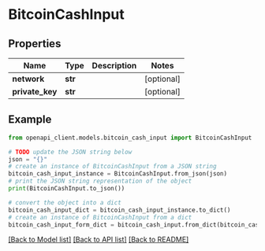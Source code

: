 # BitcoinCashInput


## Properties

Name | Type | Description | Notes
------------ | ------------- | ------------- | -------------
**network** | **str** |  | [optional] 
**private_key** | **str** |  | [optional] 

## Example

```python
from openapi_client.models.bitcoin_cash_input import BitcoinCashInput

# TODO update the JSON string below
json = "{}"
# create an instance of BitcoinCashInput from a JSON string
bitcoin_cash_input_instance = BitcoinCashInput.from_json(json)
# print the JSON string representation of the object
print(BitcoinCashInput.to_json())

# convert the object into a dict
bitcoin_cash_input_dict = bitcoin_cash_input_instance.to_dict()
# create an instance of BitcoinCashInput from a dict
bitcoin_cash_input_form_dict = bitcoin_cash_input.from_dict(bitcoin_cash_input_dict)
```
[[Back to Model list]](../README.md#documentation-for-models) [[Back to API list]](../README.md#documentation-for-api-endpoints) [[Back to README]](../README.md)


